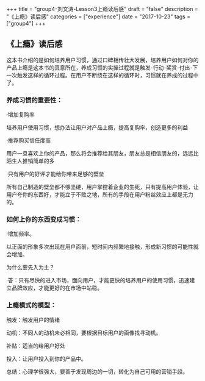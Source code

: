 +++
title = "group4-刘文涛-Lesson3上瘾读后感"
draft = "false"
description = "《上瘾》读后感"
categories = ["experience"]
date = "2017-10-23"
tags =["group4"]
+++

## 《上瘾》读后感

这本书介绍的是如何培养用户习惯，通过口碑相传壮大发展，培养用户如何对你的产品上瘾是这本书的真意所在，养成习惯的实操过程就是触发-行动-奖赏-付出-下一次触发这样的循环过程。在用户不断绕在这样的循环时，习惯就在养成的过程中了。

### 养成习惯的重要性：

·增加复购率

培养用户使用习惯，想办法让用户对产品上瘾，提高复购率，创造更多的利益

·推荐购买信任度高

用户一旦喜欢上你的产品，那么将会推荐给其朋友，朋友总是相信朋友的，远远比陌生人推销简单的多

·只有用户的好评才能给你带来足够的壁垒

所有自己制造的壁垒都不够坚硬，用户掌控着企业的生死，只有提高用户体验，让用户夸你的东西好，才能立于不败之地，所有的手段在用户粉丝效应上都是无力的。

### 如何上你的东西变成习惯：

·增加频率。

以正面的形象多次出现在用户面前，短时间内频繁地接触，形成新习惯的可能性就会增加。

为什么要先入为主？

·答：只有尽快的进入市场，面向用户，才能更快的培养用户的使用习惯，迅速建立品牌效应，才能更好的在市场中站稳。


### 上瘾模式的模型：

触发：触发用户的情绪

动机：不同人的动机未必相同，要根据目标用户的画像找寻动机。

补贴：适当的给用户好处

投入：让用户投入到你的产品中。

总结：心理学很强大，要善于发现周边的一切，转化为自己可用的营销手段。
